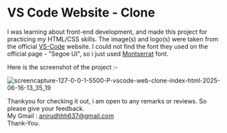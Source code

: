 # VS Code Website - Clone

I was learning about front-end development, and made this project for practicing my HTML/CSS skills.
The image(s) and logo(s) were taken from the official <a href="https://code.visualstudio.com/" target="_blank">VS-Code</a> website.
I could not find the font they used on the official page - "Segoe UI", so i just used <a href="https://fonts.google.com/specimen/Montserrat" target="_blank">Montserrat</a> font.

Here is the screenshot of the project :- <br>

![screencapture-127-0-0-1-5500-P-vscode-web-clone-index-html-2025-06-16-13_35_19](https://github.com/user-attachments/assets/eb472900-486d-4089-ba32-a150ebf82b8b)

Thankyou for checking it out, i am open to any remarks or reviews. So please give your feedback.<br>
My Gmail : anirudhhh637@gmail.com<br>
Thank-You.

